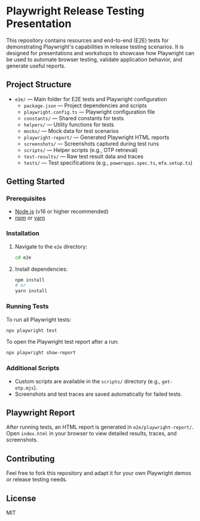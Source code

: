 # Playwright Release Testing Presentation

This repository contains resources and end-to-end (E2E) tests for demonstrating Playwright's capabilities in release testing scenarios. It is designed for presentations and workshops to showcase how Playwright can be used to automate browser testing, validate application behavior, and generate useful reports.

## Project Structure

- `e2e/` — Main folder for E2E tests and Playwright configuration
  - `package.json` — Project dependencies and scripts
  - `playwright.config.ts` — Playwright configuration file
  - `constants/` — Shared constants for tests
  - `helpers/` — Utility functions for tests
  - `mocks/` — Mock data for test scenarios
  - `playwright-report/` — Generated Playwright HTML reports
  - `screenshots/` — Screenshots captured during test runs
  - `scripts/` — Helper scripts (e.g., OTP retrieval)
  - `test-results/` — Raw test result data and traces
  - `tests/` — Test specifications (e.g., `powerapps.spec.ts`, `mfa.setup.ts`)

## Getting Started

### Prerequisites
- [Node.js](https://nodejs.org/) (v16 or higher recommended)
- [npm](https://www.npmjs.com/) or [yarn](https://yarnpkg.com/)

### Installation

1. Navigate to the `e2e` directory:
   ```sh
   cd e2e
   ```
2. Install dependencies:
   ```sh
   npm install
   # or
   yarn install
   ```

### Running Tests

To run all Playwright tests:
```sh
npx playwright test
```

To open the Playwright test report after a run:
```sh
npx playwright show-report
```

### Additional Scripts
- Custom scripts are available in the `scripts/` directory (e.g., `get-otp.mjs`).
- Screenshots and test traces are saved automatically for failed tests.

## Playwright Report
After running tests, an HTML report is generated in `e2e/playwright-report/`. Open `index.html` in your browser to view detailed results, traces, and screenshots.

## Contributing
Feel free to fork this repository and adapt it for your own Playwright demos or release testing needs.

## License
MIT
